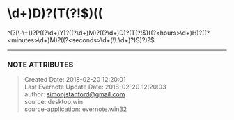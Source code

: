 # \d+)D)?(T(?!$)((

  

^(?<signed>[\\-\\+])?P((?<years>\d+)Y)?((?<months>\d+)M)?((?<days>\d+)D)?(T(?!$)((?<hours>\d+)H)?((?<minutes>\d+)M)?((?<seconds>\d+(\\.\d+)?)S)?)?$

  


---
### NOTE ATTRIBUTES
>Created Date: 2018-02-20 12:20:01  
>Last Evernote Update Date: 2018-02-20 12:20:03  
>author: simonjstanford@gmail.com  
>source: desktop.win  
>source-application: evernote.win32  
<!--stackedit_data:
eyJoaXN0b3J5IjpbNjE3NDUxNzc1XX0=
-->